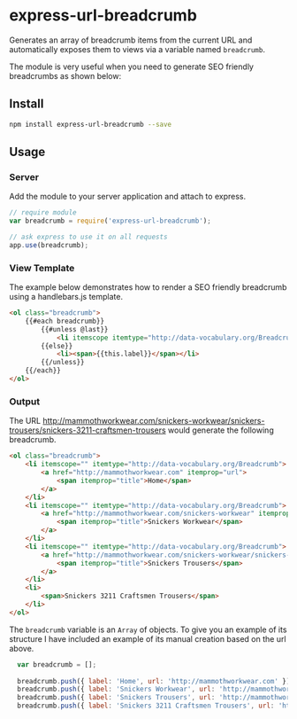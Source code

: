 # express-url-breadcrumb

Generates an array of breadcrumb items from the current URL and automatically exposes them to views via a variable named `breadcrumb`. 

The module is very useful when you need to generate SEO friendly breadcrumbs as shown below:

## Install

```bash
npm install express-url-breadcrumb --save
```

## Usage

### Server

Add the module to your server application and attach to express. 

```js
// require module
var breadcrumb = require('express-url-breadcrumb');

// ask express to use it on all requests 
app.use(breadcrumb);
```

### View Template

The example below demonstrates how to render a SEO friendly breadcrumb using a handlebars.js template. 

```html
<ol class="breadcrumb">
	{{#each breadcrumb}}
		{{#unless @last}}
			<li itemscope itemtype="http://data-vocabulary.org/Breadcrumb"><a href="{{this.url}}" itemprop="url"><span itemprop="title">{{this.label}}</span></a></li>
		{{else}}
			<li><span>{{this.label}}</span></li>
		{{/unless}}
	{{/each}}
</ol>

```

### Output
The URL http://mammothworkwear.com/snickers-workwear/snickers-trousers/snickers-3211-craftsmen-trousers would generate the following breadcrumb.

```html
<ol class="breadcrumb">
	<li itemscope="" itemtype="http://data-vocabulary.org/Breadcrumb">
		<a href="http://mammothworkwear.com" itemprop="url">
			<span itemprop="title">Home</span>
		</a>
	</li>
	<li itemscope="" itemtype="http://data-vocabulary.org/Breadcrumb">
		<a href="http://mammothworkwear.com/snickers-workwear" itemprop="url">
			<span itemprop="title">Snickers Workwear</span>
		</a>
	</li>
	<li itemscope="" itemtype="http://data-vocabulary.org/Breadcrumb">
		<a href="http://mammothworkwear.com/snickers-workwear/snickers-trousers" itemprop="url">
			<span itemprop="title">Snickers Trousers</span>
		</a>
	</li>
	<li>
		<span>Snickers 3211 Craftsmen Trousers</span>
	</li>
</ol>
```

The `breadcrumb` variable is an `Array` of objects. To give you an example of its structure I have included an example of its manual creation based on the url above.

```js
  var breadcrumb = [];
  
  breadcrumb.push({ label: 'Home', url: 'http://mammothworkwear.com' });
  breadcrumb.push({ label: 'Snickers Workwear', url: 'http://mammothworkwear.com/snickers-workwear' });
  breadcrumb.push({ label: 'Snickers Trousers', url: 'http://mammothworkwear.com/snickers-workwear/snickers-trousers' });
  breadcrumb.push({ label: 'Snickers 3211 Craftsmen Trousers', url: 'http://mammothworkwear.com/snickers-workwear/snickers-trousers/snickers-3211-craftsmen-trousers' });
```